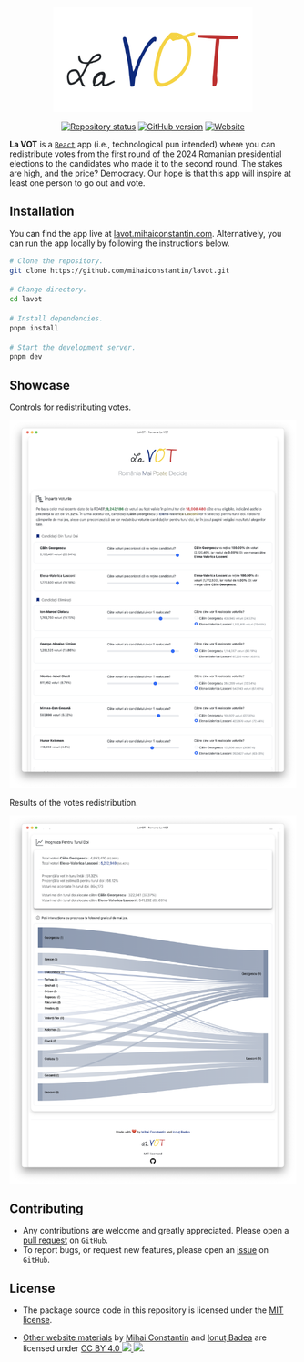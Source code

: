<p align="center">
    <a href="https://lavot.mihaiconstantin.com">
        <img width="350px" src="public/images/lavot-logo-medium.png" alt="La VOT"/>
    </a>
</p>

<!-- badges: start -->
<p align="center">
    <a href="https://www.repostatus.org/#active"><img src="https://www.repostatus.org/badges/latest/active.svg" alt="Repository status"/></a>
    <a href="https://github.com/mihaiconstantin/lavot/releases"><img src="https://img.shields.io/github/v/release/mihaiconstantin/lavot?display_name=tag&sort=semver" alt="GitHub version"/></a>
    <a href="https://lavot.mihaiconstantin.com"><img src="https://img.shields.io/badge/website-live-brightgreen" alt="Website"/></a>
</p>
<!-- badges: end -->

**La VOT** is a [`React`](https://react.dev/) app (i.e., technological pun
intended) where you can redistribute votes from the first round of the 2024
Romanian presidential elections to the candidates who made it to the second
round. The stakes are high, and the price? Democracy. Our hope is that this app
will inspire at least one person to go out and vote.

## Installation

You can find the app live at
[lavot.mihaiconstantin.com](https://lavot.mihaiconstantin.com). Alternatively,
you can run the app locally by following the instructions below.

```bash
# Clone the repository.
git clone https://github.com/mihaiconstantin/lavot.git

# Change directory.
cd lavot

# Install dependencies.
pnpm install

# Start the development server.
pnpm dev
```

## Showcase

Controls for redistributing votes.

<p align="center">
    <img src="public/images/lavot-showcase-01.png" alt="La VOT showcase"/>
</p>

Results of the votes redistribution.

<p align="center">
    <img src="public/images/lavot-showcase-02.png" alt="La VOT showcase"/>
</p>

## Contributing
- Any contributions are welcome and greatly appreciated. Please open a [pull
  request](https://github.com/mihaiconstantin/lavot/pulls) on `GitHub`.
- To report bugs, or request new features, please open an
  [issue](https://github.com/mihaiconstantin/lavot/issues) on `GitHub`.

## License
- The package source code in this repository is licensed under the [MIT
  license](https://opensource.org/license/mit).
- <p class="license-cc" xmlns:cc="https://creativecommons.org/ns#" xmlns:dct="https://purl.org/dc/terms/"><a property="dct:title" rel="cc:attributionURL" href="https://lavot.mihaiconstantin.com">Other website materials</a> by <a rel="cc:attributionURL dct:creator" property="cc:attributionName" href="https://mihaiconstantin.com">Mihai Constantin</a> and <a rel="cc:attributionURL dct:creator" property="cc:attributionName" href="mailto:ionut.badea@yazee.me">Ionuț Badea</a> are licensed under <a href="https://creativecommons.org/licenses/by/4.0/?ref=chooser-v1" target="_blank" rel="license noopener noreferrer" style="display:inline-block;">CC BY 4.0 <img style="height:22px!important" src="https://mirrors.creativecommons.org/presskit/icons/cc.svg?ref=chooser-v1"> <img style="height:22px!important" src="https://mirrors.creativecommons.org/presskit/icons/by.svg?ref=chooser-v1"></a>.</p>
